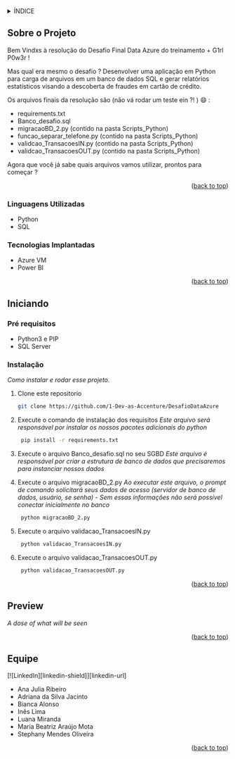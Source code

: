 <div id="top"></div>


<!-- TABLE OF CONTENTS -->
<details>
  <summary>ÍNDICE</summary>
  <ol>
    <li>
      <a href="#about-the-project">Sobre o Projeto</a>
      <ul>
        <li><a href="#built-with">Linguagens Utilizadas</a></li>
      </ul>
      <ul>
        <li><a href="#built-with">Tecnologias Implantadas</a></li>
      </ul>
    </li>
    <li>
      <a href="#getting-started">Iniciando</a>
      <ul>
        <li><a href="#prerequisites">Pré requisitos</a></li>
        <li><a href="#installation">Instalação</a></li>
      </ul>
    </li>
    <li><a href="#Preview">Preview</a></li>
    <li><a href="#contact">Equipe </a></li>
    
  </ol>
</details>

<!-- ABOUT THE PROJECT -->
## Sobre o Projeto

Bem Vindxs à resolução do Desafio Final Data Azure do treinamento + G1rl P0w3r !

Mas qual era mesmo o desafio ? 
Desenvolver uma aplicação em Python para carga de arquivos em um banco de dados SQL e gerar relatórios estatísticos visando a descoberta de fraudes em cartão de crédito.

Os arquivos finais da resolução são (não vá rodar um teste ein ?! ) :smile: :
* requirements.txt
* Banco_desafio.sql
* migracaoBD_2.py (contido na pasta Scripts_Python)
* funcao_separar_telefone.py (contido na pasta Scripts_Python)
* validcao_TransacoesIN.py (contido na pasta Scripts_Python)
* validcao_TransacoesOUT.py (contido na pasta Scripts_Python)

Agora que você já sabe quais arquivos vamos utilizar, prontos para começar ?

<p align="right">(<a href="#top">back to top</a>)</p>

### Linguagens Utilizadas

* Python
* SQL

### Tecnologias Implantadas

* Azure VM 
* Power BI 

<p align="right">(<a href="#top">back to top</a>)</p>



<!-- GETTING STARTED -->
## Iniciando
### Pré requisitos
* Python3 e PIP 
* SQL Server 

### Instalação
_Como instalar e rodar esse projeto._

1. Clone este repositorio 
   ```sh
   git clone https://github.com/1-Dev-as-Accenture/DesafioDataAzure
   ```
2. Execute o comando de instalação dos requisitos
_Este arquivo será responsável por instalar os nossos pacotes adicionais do python_
   ```sh
    pip install -r requirements.txt
   ```
3. Execute o arquivo Banco_desafio.sql no seu SGBD
_Este arquivo é responsável por criar a estrutura de banco de dados que precisaremos para instanciar nossos dados_

4. Execute o arquivo migracaoBD_2.py
_Ao executar este arquivo, o prompt de comando solicitará seus dados de acesso (servidor de banco de dados, usuário, se senha) - Sem essas informações não será possível conectar inicialmente no banco_

   ```sh
    python migracaoBD_2.py
   ``` 
5. Execute o arquivo validacao_TransacoesIN.py
   ```sh
    python validacao_TransacoesIN.py
   ``` 
6. Execute o arquivo validacao_TransacoesOUT.py
   ```sh
    python validacao_TransacoesOUT.py
   ```

<p align="right">(<a href="#top">back to top</a>)</p>

<!-- USAGE EXAMPLES -->
## Preview
_A dose of what will be seen_



<p align="right">(<a href="#top">back to top</a>)</p>

<!-- CONTACT -->
## Equipe 
[![LinkedIn][linkedin-shield]][linkedin-url]

* Ana Julia Ribeiro
* Adriana da Silva Jacinto
* Bianca Alonso
* Inês Lima
* Luana Miranda
* Maria Beatriz Araújo Mota
* Stephany Mendes Oliveira 




<p align="right">(<a href="#top">back to top</a>)</p>

<!-- MARKDOWN LINKS & IMAGES -->
<!-- https://www.markdownguide.org/basic-syntax/#reference-style-links -->

